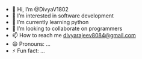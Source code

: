 - 👋 Hi, I’m @DivyaV1802
- 👀 I’m interested in software development
- 🌱 I’m currently learning python
- 💞️ I’m looking to collaborate on programmers
- 📫 How to reach me divyarajeev8084@gmail.com
- 😄 Pronouns: ...
- ⚡ Fun fact: ...

<!---
DivyaV1802/DivyaV1802 is a ✨ special ✨ repository because its `README.md` (this file) appears on your GitHub profile.
You can click the Preview link to take a look at your changes.
--->
